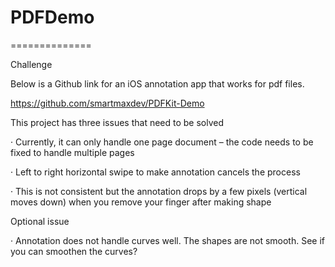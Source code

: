 # PDFDemo
==============

Challenge

 

Below is a Github link for an iOS annotation app that works for pdf files. 

https://github.com/smartmaxdev/PDFKit-Demo

 

This project has three issues that need to be solved

·         Currently, it can only handle one page document – the code needs to be fixed to handle multiple pages

·         Left to right horizontal swipe to make annotation cancels the process

·         This is not consistent but the annotation drops by a few pixels (vertical moves down) when you remove your finger after making  shape

 

Optional issue

·         Annotation does not handle curves well. The shapes are not smooth. See if you can smoothen the curves?

 
